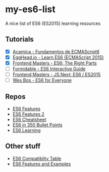 # my-es6-list
A nice list of ES6 (ES2015) learning resources

## Tutorials
* [x] [Acamica - Fundamentos de ECMAScript6](https://www.acamica.com/cursos/134/es6-inicial)
* [x] [EggHead.io - Learn ES6 (ECMAScript 2015)](https://egghead.io/courses/learn-es6-ecmascript-2015)
* [x] [Frontend Masters - ES6: The Right Parts](https://frontendmasters.com/courses/es6-right-parts/)
* [ ] [Formidable - ES6 Interactive Guide](http://stack.formidable.com/es6-interactive-guide/#/)
* [ ] [Frontend Masters - JS.Next: ES6 / ES2015](https://frontendmasters.com/courses/jsnext-es6/)
* [ ] [Wes Bos - ES6 for Everyone](https://es6.io/)

## Repos
- [ES6 Features](https://github.com/lukehoban/es6features)
- [ES6 Features 2](https://github.com/rse/es6-features/)
- [ES6 Cheatsheet](https://github.com/DrkSephy/es6-cheatsheet)
- [ES6 in 350 Bullet Points](https://github.com/bevacqua/es6)
- [ES6 Learning](https://github.com/ericdouglas/ES6-Learning)

## Other stuff
- [ES6 Compatiblity Table](http://kangax.github.io/compat-table/es6/)
- [ES6 Features and Examples](https://github.com/markerikson/react-redux-links/blob/master/es6-features.md)

